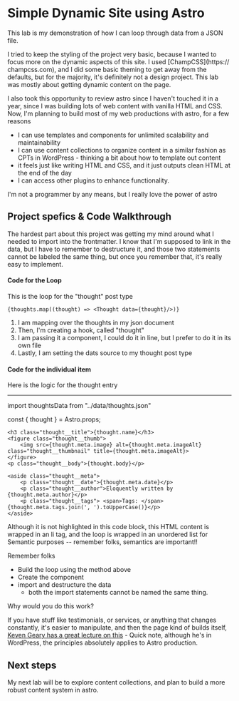 # Simple Dynamic Site using Astro
This lab is my demonstration of how I can loop through data from a JSON file. 

I tried to keep the styling of the project very basic, because I wanted to focus more on the dynamic aspects of this site. I used [ChampCSS](https:// champcss.com), and I did some basic theming to get away from the defaults, but for the majority, it's definitely not a design project. This lab was mostly about getting dynamic content on the page.



I also took this opportunity to review astro since I haven't touched it in a year, since I was building lots of web content with vanilla HTML and CSS. Now, I'm planning to build most of my web productions with astro, for a few reasons 
- I can use templates and components for unlimited scalability and maintainability 
- I can use content collections to organize content in a similar fashion as CPTs in WordPress - thinking a bit about  how to template out content 
- it feels just like writing HTML and CSS, and it just outputs clean HTML at the end of the day
- I can access other plugins to enhance functionality.

I'm not a programmer by any means, but I really love the power of astro

## Project spefics & Code Walkthrough
The hardest part about this project was getting my mind around what I needed to import into the frontmatter. I know that I'm supposed to link in the data, but I have to remember to destructure it, and those two statements cannot be labeled the same thing, but once you remember that, it's really easy to implement.

#### Code for the Loop
This is the loop for the "thought" post type 

    {thoughts.map((thought) => <Thought data={thought}/>)}
1. I am mapping over the thoughts in my json document 
2. Then, I'm creating a hook, called "thought"
3. I am passing it a component, I could do it in line, but I prefer to do it in its own file 
4. Lastly, I am setting the dats source to my thought post type 

#### Code for the individual item
Here is the logic for the thought entry 

---

import thoughtsData  from "../data/thoughts.json"

const { thought } = Astro.props;


    <h3 class="thought__title">{thought.name}</h3>
    <figure class="thought__thumb">
        <img src={thought.meta.image} alt={thought.meta.imageAlt} class="thought__thumbnail" title={thought.meta.imageAlt}>
    </figure>
    <p class="thought__body">{thought.body}</p>

    <aside class="thought__meta">
        <p class="thought__date">{thought.meta.date}</p>
        <p class="thought__author">Eloquently written by {thought.meta.author}</p>
        <p class="thought__tags"> <span>Tags: </span>{thought.meta.tags.join(', ').toUpperCase()}</p>
    </aside>


Although it is not highlighted in this code block, this HTML content is wrapped in an li tag, and the loop is wrapped in an unordered list for Semantic purposes -- remember folks, semantics are important!!

Remember folks
- Build the loop using the method above 
- Create the component 
- import and destructure the data
    - both the import statements cannot be named the same thing.

Why would you do this work?

If you have stuff like testimonials, or services, or anything that changes constantly, it's easier to manipulate, and then the page kind of builds itself, [Keven Geary has a great lecture on this](https://www.youtube.com/watch?v=uE97JbbkBBQ&list=PLBpy-YllkBawiMQNVh8ZBXIz8QW_vUjiV&index=15) - Quick note, although he's in WordPress, the principles absolutely applies to Astro production.

## Next steps 
My next lab will be to explore content collections, and plan to build a more robust content system in astro.